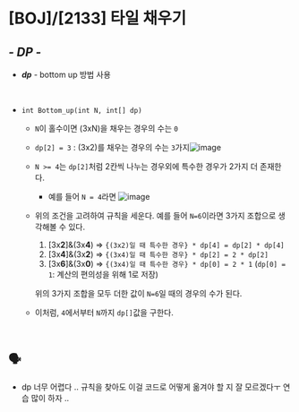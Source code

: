 # [BOJ]/[2133] 타일 채우기

## *- DP -*

* ***dp*** - bottom up 방법 사용

</br>

* `int Bottom_up(int N, int[] dp)`

  * `N`이 홀수이면 (3xN)을 채우는 경우의 수는 `0`

  * `dp[2] = 3` : (3x2)를 채우는 경우의 수는 `3`가지![image](https://user-images.githubusercontent.com/33208360/108836625-67ede700-7614-11eb-9ced-c7637ea01da6.png)

    

  * `N >= 4`는 `dp[2]`처럼 2칸씩 나누는 경우외에 특수한 경우가 2가지 더 존재한다.

    * 예를 들어 `N = 4`라면	 ![image](https://user-images.githubusercontent.com/33208360/108837090-172abe00-7615-11eb-91b5-49a9a27a9829.png)

  * 위의 조건을 고려하여 규칙을 세운다. 예를 들어 `N=6`이라면 3가지 조합으로 생각해볼 수 있다.

    1. [3x**2**]&(3x**4**) => `{(3x2)일 때 특수한 경우} * dp[4] = dp[2] * dp[4]` 
    2. [3x**4**]&(3x**2**) => `{(3x4)일 때 특수한 경우} * dp[2] = 2 * dp[2] `
    3. [3x**6**]&(3x**0**) => `{(3x4)일 때 특수한 경우} * dp[0] = 2 * 1` (`dp[0] = 1`: 계산의 편의성을 위해 1로 저장)

    위의 3가지 조합을 모두 더한 값이 `N=6`일 때의 경우의 수가 된다.

  * 이처럼, `4`에서부터 `N`까지 `dp[]`값을 구한다.

</br>

## :speaking_head:

* dp 너무 어렵다 .. 규칙을 찾아도 이걸 코드로 어떻게 옮겨야 할 지 잘 모르겠다ㅜ 연습 많이 하자 ..
